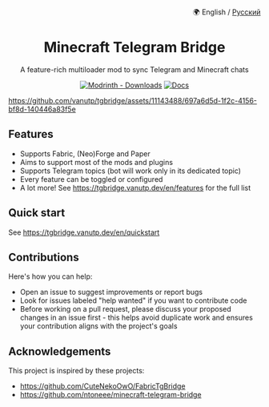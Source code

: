 <p align="right">
🌍 English / <a href="https://github.com/vanutp/tgbridge/blob/master/README-ru.md">Русский</a>
</p>

<div align="center">

# Minecraft Telegram Bridge
</div>

<p align="center">
A feature-rich multiloader mod to sync Telegram and Minecraft chats
</p>

<div align="center">

[![Modrinth - Downloads](https://img.shields.io/modrinth/dt/tgbridge?style=for-the-badge&logo=modrinth&label=Download)](https://modrinth.com/mod/tgbridge)
[![Docs](https://img.shields.io/website?url=https%3A%2F%2Ftgbridge.vanutp.dev&style=for-the-badge&label=Docs&color=%238b00dd)](https://tgbridge.vanutp.dev/)
</div>

https://github.com/vanutp/tgbridge/assets/11143488/697a6d5d-1f2c-4156-bf8d-140446a83f5e

## Features

- Supports Fabric, (Neo)Forge and Paper
- Aims to support most of the mods and plugins
- Supports Telegram topics (bot will work only in its dedicated topic)
- Every feature can be toggled or configured
- A lot more! See https://tgbridge.vanutp.dev/en/features for the full list

## Quick start

See https://tgbridge.vanutp.dev/en/quickstart

## Contributions

Here's how you can help:

- Open an issue to suggest improvements or report bugs
- Look for issues labeled "help wanted" if you want to contribute code
- Before working on a pull request, please discuss your proposed changes in an issue first - this helps
  avoid duplicate work and ensures your contribution aligns with the project's goals

## Acknowledgements

This project is inspired by these projects:

- https://github.com/CuteNekoOwO/FabricTgBridge
- https://github.com/ntoneee/minecraft-telegram-bridge
